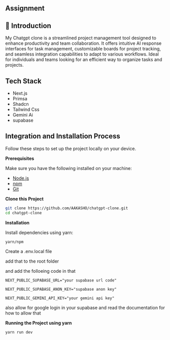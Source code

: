 ## Assignment

## <a name="introduction">🤖 Introduction</a>

My Chatgpt clone is a streamlined project management tool designed to enhance productivity and team collaboration. It offers intuitive AI response interfaces for task management, customizable boards for project tracking, and seamless integration capabilities to adapt to various workflows. Ideal for individuals and teams looking for an efficient way to organize tasks and projects.

## <a name="tech-stack">Tech Stack</a>

- Next.js
- Primsa
- Shadcn
- Tailwind Css
- Gemini Ai
- supabase

## <a name="quick-start">Integration and Installation Process</a>

Follow these steps to set up the project locally on your device.

**Prerequisites**

Make sure you have the following installed on your machine:

- [Node.js](https://nodejs.org/en)
- [npm](https://www.npmjs.com/)
- [Git](https://git-scm.com/)

**Clone this Project**

```bash
git clone https://github.com/AAKASHO/chatgpt-clone.git
cd chatgpt-clone
```

**Installation**

Install dependencies using yarn:

```bash
yarn/npm
```
Create a .env.local file

add that to the root folder 

and add the folloeing code in that

```
NEXT_PUBLIC_SUPABASE_URL="your supabase url code"

NEXT_PUBLIC_SUPABASE_ANON_KEY="supabase anon key"

NEXT_PUBLIC_GEMINI_API_KEY="your gemini api key"
```

also allow for google login in your supabase and read the documentation for how to allow that 


**Running the Project using yarn**

```bash
yarn run dev
```
